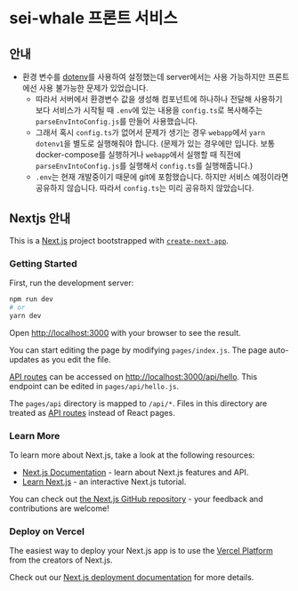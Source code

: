 # sei-whale 프론트 서비스

## 안내

- 환경 변수를 [dotenv](https://github.com/motdotla/dotenv#readme)를 사용하여 설정했는데 server에서는 사용 가능하지만 프론트에선 사용 불가능한 문제가 있었습니다.
  - 따라서 서버에서 환경변수 값을 생성해 컴포넌트에 하나하나 전달해 사용하기보다 서비스가 시작될 때 `.env`에 있는 내용을 `config.ts`로 복사해주는 `parseEnvIntoConfig.js`를 만들어 사용했습니다.
  - 그래서 혹시 `config.ts`가 없어서 문제가 생기는 경우 `webapp`에서 `yarn dotenv1`을 별도로 실행해줘야 합니다. (문제가 있는 경우에만 입니다. 보통 docker-compose를 실행하거나 `webapp`에서 실행할 때 직전에 `parseEnvIntoConfig.js`를 실행해서 `config.ts`를 실행해줍니다.)
  - `.env`는 현재 개발중이기 때문에 git에 포함했습니다. 하지만 서비스 예정이라면 공유하지 않습니다. 따라서 `config.ts`는 미리 공유하지 않았습니다.

## Nextjs 안내

This is a [Next.js](https://nextjs.org/) project bootstrapped with [`create-next-app`](https://github.com/vercel/next.js/tree/canary/packages/create-next-app).

### Getting Started

First, run the development server:

```bash
npm run dev
# or
yarn dev
```

Open [http://localhost:3000](http://localhost:3000) with your browser to see the result.

You can start editing the page by modifying `pages/index.js`. The page auto-updates as you edit the file.

[API routes](https://nextjs.org/docs/api-routes/introduction) can be accessed on [http://localhost:3000/api/hello](http://localhost:3000/api/hello). This endpoint can be edited in `pages/api/hello.js`.

The `pages/api` directory is mapped to `/api/*`. Files in this directory are treated as [API routes](https://nextjs.org/docs/api-routes/introduction) instead of React pages.

### Learn More

To learn more about Next.js, take a look at the following resources:

- [Next.js Documentation](https://nextjs.org/docs) - learn about Next.js features and API.
- [Learn Next.js](https://nextjs.org/learn) - an interactive Next.js tutorial.

You can check out [the Next.js GitHub repository](https://github.com/vercel/next.js/) - your feedback and contributions are welcome!

### Deploy on Vercel

The easiest way to deploy your Next.js app is to use the [Vercel Platform](https://vercel.com/new?utm_medium=default-template&filter=next.js&utm_source=create-next-app&utm_campaign=create-next-app-readme) from the creators of Next.js.

Check out our [Next.js deployment documentation](https://nextjs.org/docs/deployment) for more details.
